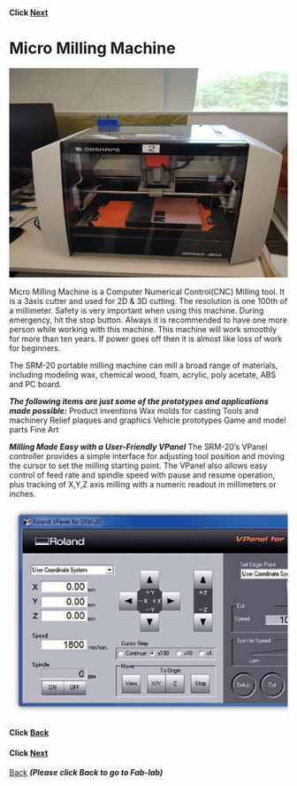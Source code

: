 
#### Click [Next](/mdfiles/3D-printer.md)

# Micro Milling Machine

![Micro Milling](/images/micro-milling-machine.jpeg)    

Micro  Milling  Machine is a Computer Numerical Control(CNC) Milling tool.
It is a   3axis cutter and used for  2D & 3D cutting. The resolution is one 100th of a millimeter.
Safety is very important  when using this machine. During emergency, hit the stop button.
Always it is recommended to have one more person while working with this machine.
This machine will work smoothly for more than ten years.
If power goes off then it is almost like loss of work for beginners.

The SRM-20 portable milling machine can mill a broad range of materials,   
including modeling wax, chemical wood, foam, acrylic, poly acetate, ABS and PC board. 

***The following items are just some of the prototypes and applications made possible:***
Product inventions 
Wax molds for casting 
Tools and machinery 
Relief plaques and graphics
Vehicle prototypes 
Game and model parts 
Fine Art 


***Milling Made Easy with a User-Friendly VPanel***
The SRM-20’s VPanel controller provides a simple interface for adjusting tool position and
moving the cursor to set the milling starting point. The VPanel also allows easy control 
of feed rate and spindle speed with pause and resume operation, plus tracking of X,Y,Z axis
milling with a numeric readout in millimeters or inches.    

![Micro Milling](/images/v-panel-micro-milling.jpg)












#### Click [Back](/mdfiles/Milling-Machine.md)
#### Click [Next](/mdfiles/3D-printer.md)



[Back](/mdfiles/Fab-Lab.md)  ***(Please click  Back to go to Fab-lab)***
